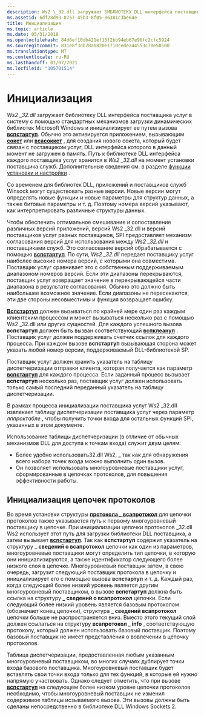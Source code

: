 ```yaml
---
description: Ws2 \_32.dll загружает БИБЛИОТЕКУ DLL интерфейса поставщика услуг в систему с помощью стандартных механизмов загрузки динамических библиотек Microsoft Windows и инициализирует ее путем вызова вспстартуп.
ms.assetid: 6df28d93-8757-45b3-8f05-86381c3be64e
title: Инициализация
ms.topic: article
ms.date: 05/31/2018
ms.openlocfilehash: 84d6ef10db421ef15f2bb94eb67e96fc2cfc5924
ms.sourcegitcommit: 831e8f3db78ab820e1710cede244553c70e50500
ms.translationtype: MT
ms.contentlocale: ru-RU
ms.lasthandoff: 01/07/2021
ms.locfileid: "105701514"
---
```

# <a name="initialization"></a>Инициализация

*Ws2 \_32.dll* загружает библиотеку DLL интерфейса поставщика услуг в систему с помощью стандартных механизмов загрузки динамических библиотек Microsoft Windows и инициализирует ее путем вызова [**вспстартуп**](/windows/desktop/api/Ws2spi/nf-ws2spi-wspstartup). Обычно это активируется приложением, вызывающим [**сокет**](/windows/desktop/api/Winsock2/nf-winsock2-socket) или [**всасоккет**](/windows/desktop/api/Winsock2/nf-winsock2-wsasocketa) , для создания нового сокета, который будет связан с поставщиком услуг, DLL интерфейса которого в данный момент не загружен в память. Путь к библиотеке DLL интерфейса каждого поставщика услуг хранится в *Ws2 \_32.dll* на момент установки поставщика служб. Дополнительные сведения см. в разделе [функции установки и настройки](installation-and-configuration-functions-2.md) .

Со временем для библиотек DLL, приложений и поставщиков служб Winsock могут существовать разные версии. Новые версии могут определять новые функции и новые параметры для структур данных, а также битовые параметры и т. д. Поэтому номера версий указывают, как интерпретировать различные структуры данных.

Чтобы обеспечить оптимальное смешивание и сопоставление различных версий приложений, версий Ws2 \_32.dll и версий поставщиков услуг разных поставщиков, SPI предоставляет механизм согласования версий для использования между *Ws2 \_32.dll* и поставщиками служб. Это согласование версий обрабатывается с помощью [**вспстартуп**](/windows/desktop/api/Ws2spi/nf-ws2spi-wspstartup). По сути, *Ws2 \_32.dll* передает поставщику услуг наиболее высокие номера версий, с которыми она совместима. Поставщик услуг сравнивает это с собственным поддерживаемым диапазоном номеров версий. Если эти диапазоны перекрываются, поставщик услуг возвращает значение в перекрывающейся части диапазона в результате согласования. Обычно это должно быть наибольшее возможное значение. Если диапазоны не пересекаются, эти две стороны несовместимы и функция возвращает ошибку.

[**Вспстартуп**](/windows/desktop/api/Ws2spi/nf-ws2spi-wspstartup) должен вызываться по крайней мере один раз каждым клиентским процессом и может вызываться несколько раз с помощью Ws2 \_32.dll или других сущностей. Для каждого успешного вызова **вспстартуп** должен быть вызван соответствующий [**вспклеануп**](/previous-versions/windows/hardware/network/ff566270(v=vs.85)) . Поставщик услуг должен поддерживать счетчик ссылок для каждого процесса. При каждом вызове **вспстартуп** вызывающая сторона может указать любой номер версии, поддерживаемый DLL-библиотекой SP.

Поставщик услуг должен хранить указатель на таблицу диспетчеризации отправки клиента, которая получается как параметр [**вспстартуп**](/windows/desktop/api/Ws2spi/nf-ws2spi-wspstartup) для каждого процесса. Если заданный процесс вызывает **вспстартуп** несколько раз, поставщик услуг должен использовать только самый последний переданный указатель на таблицу диспетчеризации.

В рамках процесса инициализации поставщика услуг Ws2 \_32.dll извлекает таблицу диспетчеризации поставщика услуг через параметр *лппроктабле* , чтобы получить точки входа для остальных функций SPI, указанных в этом документе.

Использование таблицы диспетчеризации (в отличие от обычных механизмов DLL для доступа к точкам входа) служит двум целям:

-   Более удобно использовать32.dll Ws2, \_ так как для обнаружения всего набора точек входа можно выполнить один вызов.
-   Он позволяет использовать многоуровневые поставщики услуг, сформированные в цепочках протоколов, для повышения эффективности работы.

## <a name="initializing-protocol-chains"></a>Инициализация цепочек протоколов

Во время установки структуры [**протокола \_ всапротокол**](/windows/win32/api/winsock2/ns-winsock2-wsaprotocol_infoa) для цепочки протоколов также указывается путь к первому многоуровневый поставщику в цепочке. При инициализации цепочки протоколов \_32.dll Ws2 использует этот путь для загрузки библиотеки DLL поставщика, а затем вызывает [**вспстартуп**](/windows/desktop/api/Ws2spi/nf-ws2spi-wspstartup). Так как **вспстартуп** содержит указатель на структуру **\_ сведений о всапротокол** цепочки как один из параметров, многоуровневые поставщики могут определить тип цепочки, в которую они инициализируются, а также идентификатор следующего более низкого слоя в цепочке. Многоуровневый поставщик затем, в свою очередь, загрузит следующий поставщик протокола в цепочку и инициализирует его с помощью вызова **вспстартуп** и т. д. Каждый раз, когда следующий более низкий уровень является другим многоуровневый поставщиком, в вызове **вспстартуп** должна быть ссылка на структуру **\_ сведений о всапротокол** цепочки. Если следующий более низкий уровень является базовым протоколом (обозначает конец цепочки), структура **\_ сведений всапротокол** цепочки больше не распространяется вниз. Вместо этого текущий слой должен ссылаться на структуру **всапротокол \_ info** , соответствующую протоколу, который должен использовать базовый поставщик. Поэтому базовый поставщик не имеет представления о вовлечении в цепочку протоколов.

Таблица диспетчеризации, предоставленная любым указанным многоуровневый поставщиком, во многих случаях дублирует точки входа базового поставщика. Многоуровневый поставщик будет вставлять свои точки входа только для тех функций, в которые ей нужно напрямую участвовать. Однако следует отметить, что при вызове [**вспстартуп**](/windows/desktop/api/Ws2spi/nf-ws2spi-wspstartup) на следующем более низком уровне цепочки протоколов необходимо, чтобы многоуровневый поставщик не изменил содержимое таблицы исзываемого вызова. Эти вызовы должны быть сделаны непосредственно в библиотеке DLL Windows Sockets 2.

 

 
